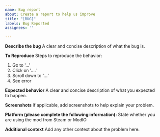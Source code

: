 ```yaml
---
name: Bug report
about: Create a report to help us improve
title: "[BUG]"
labels: Bug Reported
assignees: ''

---
```


**Describe the bug**
A clear and concise description of what the bug is.

**To Reproduce**
Steps to reproduce the behavior:
1. Go to '...'
2. Click on '....'
3. Scroll down to '....'
4. See error

**Expected behavior**
A clear and concise description of what you expected to happen.

**Screenshots**
If applicable, add screenshots to help explain your problem.

**Platform (please complete the following information):**
 State whether you are using the mod from Steam or ModIO

**Additional context**
Add any other context about the problem here.
